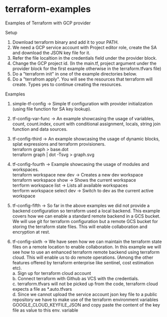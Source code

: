 # terraform-examples
Examples of Terraform with GCP provider

Setup
1. Download terraform binary and add it to your PATH.
2. We need a GCP service account with Project editor role, create the SA and download the JSON key file for it.
3. Refer the file localtion in the credentials field under the provider block.
4. Change the GCP project id. (In the main.tf, project argument under the provider block for the first example otherwise in the terraform.tfvars file)
4. Do a "terraform init" in one of the example directories below.
5. Do a "terrafrom apply". You will see the resources that terraform will create. Types yes to continue creating the resources.


Examples
1. simple-tf-config -> Simple tf configuration with provider initialization (using file function for SA key lookup).
2. tf-config-var-func -> An example showcasing the usage of variables, count, count.index, count with conditional assignment, locals, string join function and data sources.
3. tf-config-third -> An example showcasing the usage of dynamic blocks, splat expressions and terraform provisioners.
		<br />terraform graph > base.dot
		<br />terraform graph | dot -Tsvg >  graph.svg
4. tf-config-fourth -> Example showcasing the usage of modules and workspaces.
		<br />terraform workspace new dev -> Creates a new dev workspace
		<br />terraform workspace show -> Shows the current workspace
		<br />terrform workspace list -> Lists all available workspaces
		<br />terrform workspace select dev -> Switch to dev as the current active workspace
5. tf-config-fifth -> So far in the above examples we did not provide a backend configuration so terraform used a local backend. This example covers how we can enable a standard remote backend in a GCS bucket. We will use git for terraform configuration but a remote GCS bucket for storing the terraform state files. This will enable collaboration and encryption at rest.

6. tf-config-sixth -> We have seen how we can maintain the terraform state files on a remote location to enable collaboration. In this example we will see how to use an enhanced terraform remote backend using terraform cloud. This will enable us to do remote operations. (Among the other features offered by terraform enterprise like sentinel, cost estimation etc).
	<br />a. Sign up for terraform cloud account
	<br />b. Connect terraform with Github as VCS with the credentials.
	<br />c. terraform.tfvars will not be picked up from the code, terraform cloud expects a file as *.auto.tfvars
	<br />d. Since we cannot upload the service account json key file to a public repository we have to make use of the terraform environment variables GOOGLE_CLOUD_KEYFILE_JSON and copy paste the content of the key file as value to this env. variable

